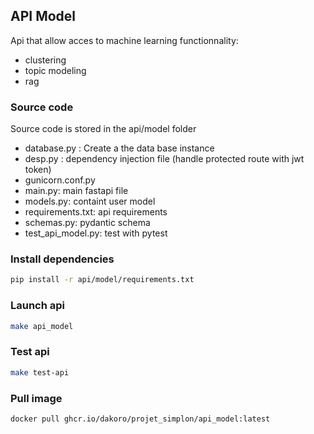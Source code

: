 ## API Model
Api that allow acces to machine learning functionnality:
- clustering 
- topic modeling 
- rag

### Source code
Source code is stored in the api/model folder
- database.py : Create a the data base instance
- desp.py : dependency injection file (handle protected route with jwt token)
- gunicorn.conf.py
- main.py: main fastapi file
- models.py: containt user model
- requirements.txt: api requirements
- schemas.py: pydantic schema
- test_api_model.py: test with pytest

### Install dependencies
```sh
pip install -r api/model/requirements.txt
```

### Launch api
```sh
make api_model
```

### Test api
```sh
make test-api
```

### Pull image
```sh
docker pull ghcr.io/dakoro/projet_simplon/api_model:latest
```
